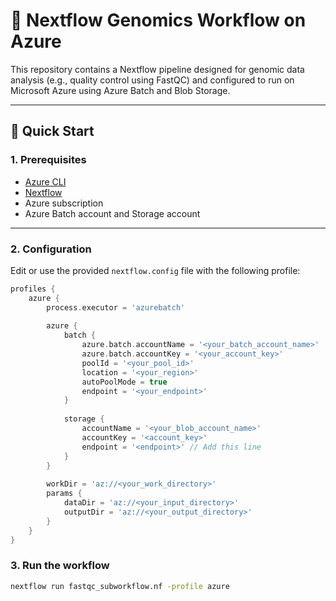 # 🧬 Nextflow Genomics Workflow on Azure

This repository contains a Nextflow pipeline designed for genomic data analysis (e.g., quality control using FastQC) and configured to run on Microsoft Azure using Azure Batch and Blob Storage.

---

## 🚀 Quick Start

### 1. Prerequisites

- [Azure CLI](https://learn.microsoft.com/en-us/cli/azure/install-azure-cli)
- [Nextflow](https://www.nextflow.io/docs/latest/getstarted.html)
- Azure subscription
- Azure Batch account and Storage account

---

### 2. Configuration

Edit or use the provided `nextflow.config` file with the following profile:

```groovy
profiles {
    azure {
        process.executor = 'azurebatch'
        
        azure {
            batch {
                azure.batch.accountName = '<your_batch_account_name>'
                azure.batch.accountKey = '<your_account_key>'
                poolId = '<your_pool_id>'
                location = '<your_region>'
                autoPoolMode = true
                endpoint = '<your_endpoint>'
            }
            
            storage {
                accountName = '<your_blob_account_name>'
                accountKey = '<account_key>'
                endpoint = '<endpoint>' // Add this line
            }
        }
        
        workDir = 'az://<your_work_directory>'
        params {
            dataDir = 'az://<your_input_directory>'
            outputDir = 'az://<your_output_directory>'
        }
    }
}
```

### 3. Run the workflow 
```bash
nextflow run fastqc_subworkflow.nf -profile azure
```
